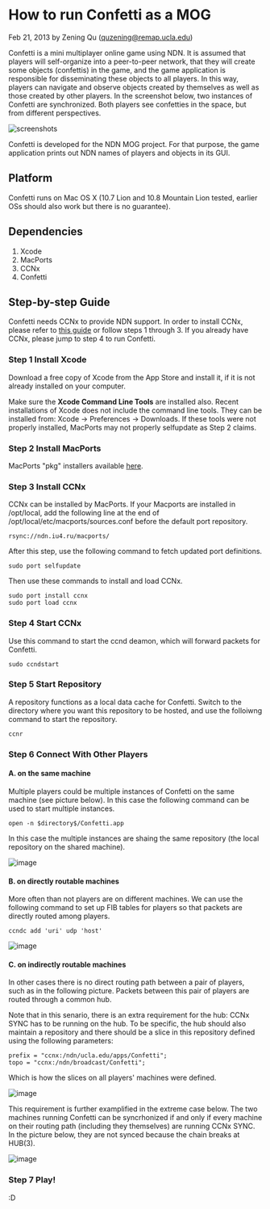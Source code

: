 # How to run Confetti as a MOG


Feb 21, 2013
by Zening Qu (quzening@remap.ucla.edu)


Confetti is a mini multiplayer online game using NDN. It is assumed that players will self-organize into a peer-to-peer network, that they will create some objects (confettis) in the game, and the game application is responsible for disseminating these objects to all players. In this way, players can navigate and observe objects created by themselves as well as those created by other players. In the screenshot below, two instances of Confetti are synchronized. Both players see confetties in the space, but from different perspectives.

![screenshots](http://quzening.com/wp-content/uploads/confetti%E5%89%AF%E6%9C%AC.png)

Confetti is developed for the NDN MOG project. For that purpose, the game application prints out NDN names of players and objects in its GUI.

## Platform

Confetti runs on Mac OS X (10.7 Lion and 10.8 Mountain Lion tested, earlier OSs should also work but there is no guarantee).

## Dependencies

1. Xcode
2. MacPorts
3. CCNx
4. Confetti

## Step-by-step Guide

Confetti needs CCNx to provide NDN support. In order to install CCNx, please refer to [this guide](http://irl.cs.ucla.edu/autoconf/client.html) or follow steps 1 through 3. If you already have CCNx, please jump to step 4 to run Confetti.

### Step 1 Install Xcode

Download a free copy of Xcode from the App Store and install it, if it is not already installed on your computer.

Make sure the **Xcode Command Line Tools** are installed also. Recent installations of Xcode does not include the command line tools. They can be installed from: Xcode -> Preferences -> Downloads. If these tools were not properly installed, MacPorts may not properly selfupdate as Step 2 claims.

### Step 2 Install MacPorts

MacPorts "pkg" installers available [here](http://www.macports.org/install.php). 


### Step 3 Install CCNx

CCNx can be installed by MacPorts. If your Macports are installed in /opt/local, add the following line at the end of /opt/local/etc/macports/sources.conf before the default port repository.

	rsync://ndn.iu4.ru/macports/

After this step, use the following command to fetch updated port definitions.

	sudo port selfupdate

Then use these commands to install and load CCNx.
	
	sudo port install ccnx
	sudo port load ccnx

### Step 4 Start CCNx

Use this command to start the ccnd deamon, which will forward packets for Confetti.

	sudo ccndstart
	
### Step 5 Start Repository

A repository functions as a local data cache for Confetti. Switch to the directory where you want this repository to be hosted, and use the folloiwng command to start the repository.

	ccnr

### Step 6 Connect With Other Players

#### A. on the same machine

Multiple players could be multiple instances of Confetti on the same machine (see picture below). In this case the following command can be used to start multiple instances.

	open -n $directory$/Confetti.app

In this case the multiple instances are shaing the same repository (the local repository on the shared machine). 
	
![image](https://www.evernote.com/shard/s287/sh/2ba3c787-3588-4a11-ac4c-3990d6c80fa4/2240fedc6706dd483d6adb5c30667f52/res/37346e19-73b7-4f6b-ab79-2031cb65be40/IMG_0498.jpg?resizeSmall&width=832)

#### B. on directly routable machines

More often than not players are on different machines. We can use the following command to set up FIB tables for players so that packets are directly routed among players.

	ccndc add 'uri' udp 'host'

![image](https://www.evernote.com/shard/s287/sh/2ba3c787-3588-4a11-ac4c-3990d6c80fa4/2240fedc6706dd483d6adb5c30667f52/res/2c925224-974f-4380-9cdc-b20db6066e79/IMG_0499.jpg?resizeSmall&width=832)

#### C. on indirectly routable machines

In other cases there is no direct routing path between a pair of players, such as in the following picture. Packets between this pair of players are routed through a common hub.

Note that in this senario, there is an extra requirement for the hub: CCNx SYNC has to be running on the hub. To be specific, the hub should also maintain a repository and there should be a slice in this repository defined using the following parameters:

	prefix = "ccnx:/ndn/ucla.edu/apps/Confetti";
	topo = "ccnx:/ndn/broadcast/Confetti";
	
Which is how the slices on all players' machines were defined. 

![image](https://www.evernote.com/shard/s287/sh/2ba3c787-3588-4a11-ac4c-3990d6c80fa4/2240fedc6706dd483d6adb5c30667f52/res/0f05f053-450b-44cc-9986-0c3490e0a8ab/IMG_0500.jpg?resizeSmall&width=832)

This requirement is further examplified in the extreme case below. The two machines running Confetti can be syncrhonized if and only if every machine on their routing path (including they themselves) are running CCNx SYNC. In the picture below, they are not synced because the chain breaks at HUB(3).

![image](https://www.evernote.com/shard/s287/sh/1e596495-5c87-4499-a291-4b30bd3a1faa/01468c945912c318d5d80247f2620b47/res/3c5c77b5-c0a5-47bf-8e07-4fb4b00d5646/IMG_0503.jpg?resizeSmall&width=832)

### Step 7 Play!
:D

